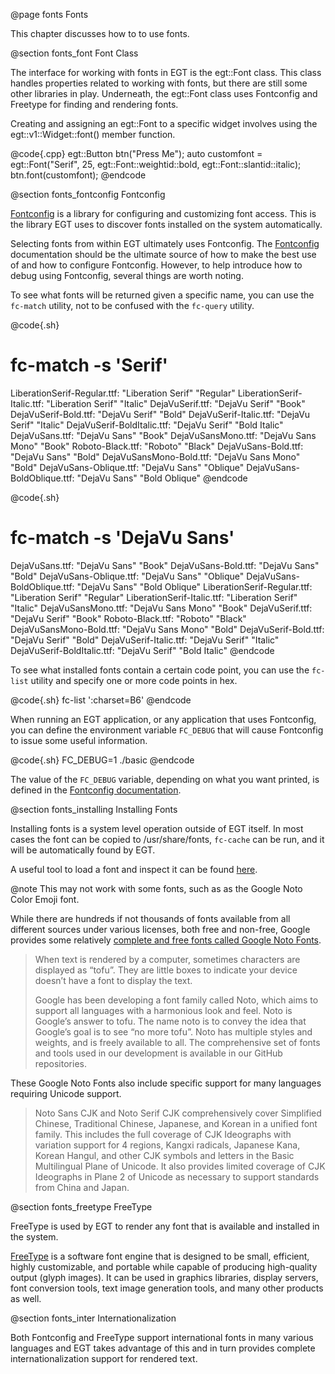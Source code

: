  @page fonts Fonts

This chapter discusses how to to use fonts.

@section fonts_font Font Class

The interface for working with fonts in EGT is the egt::Font class. This class
handles properties related to working with fonts, but there are still some other
libraries in play.  Underneath, the egt::Font class uses Fontconfig and Freetype
for finding and rendering fonts.

Creating and assigning an egt::Font to a specific widget involves using the
egt::v1::Widget::font() member function.

@code{.cpp}
egt::Button btn("Press Me");
auto customfont = egt::Font("Serif", 25, egt::Font::weightid::bold, egt::Font::slantid::italic);
btn.font(customfont);
@endcode

@section fonts_fontconfig Fontconfig

[Fontconfig](https://www.freedesktop.org/wiki/Software/fontconfig/) is a library
for configuring and customizing font access.  This is the library EGT uses to
discover fonts installed on the system automatically.

Selecting fonts from within EGT ultimately uses Fontconfig.  The
[Fontconfig](https://www.freedesktop.org/software/fontconfig/fontconfig-user.html)
documentation</a> should be the ultimate source of how to make the best use of
and how to configure Fontconfig. However, to help introduce how to debug using
Fontconfig, several things are worth noting.

To see what fonts will be returned given a specific name, you can use the
`fc-match` utility, not to be confused with the `fc-query` utility.

@code{.sh}
# fc-match -s 'Serif'
LiberationSerif-Regular.ttf: "Liberation Serif" "Regular"
LiberationSerif-Italic.ttf: "Liberation Serif" "Italic"
DejaVuSerif.ttf: "DejaVu Serif" "Book"
DejaVuSerif-Bold.ttf: "DejaVu Serif" "Bold"
DejaVuSerif-Italic.ttf: "DejaVu Serif" "Italic"
DejaVuSerif-BoldItalic.ttf: "DejaVu Serif" "Bold Italic"
DejaVuSans.ttf: "DejaVu Sans" "Book"
DejaVuSansMono.ttf: "DejaVu Sans Mono" "Book"
Roboto-Black.ttf: "Roboto" "Black"
DejaVuSans-Bold.ttf: "DejaVu Sans" "Bold"
DejaVuSansMono-Bold.ttf: "DejaVu Sans Mono" "Bold"
DejaVuSans-Oblique.ttf: "DejaVu Sans" "Oblique"
DejaVuSans-BoldOblique.ttf: "DejaVu Sans" "Bold Oblique"
@endcode

@code{.sh}
# fc-match -s 'DejaVu Sans'
DejaVuSans.ttf: "DejaVu Sans" "Book"
DejaVuSans-Bold.ttf: "DejaVu Sans" "Bold"
DejaVuSans-Oblique.ttf: "DejaVu Sans" "Oblique"
DejaVuSans-BoldOblique.ttf: "DejaVu Sans" "Bold Oblique"
LiberationSerif-Regular.ttf: "Liberation Serif" "Regular"
LiberationSerif-Italic.ttf: "Liberation Serif" "Italic"
DejaVuSansMono.ttf: "DejaVu Sans Mono" "Book"
DejaVuSerif.ttf: "DejaVu Serif" "Book"
Roboto-Black.ttf: "Roboto" "Black"
DejaVuSansMono-Bold.ttf: "DejaVu Sans Mono" "Bold"
DejaVuSerif-Bold.ttf: "DejaVu Serif" "Bold"
DejaVuSerif-Italic.ttf: "DejaVu Serif" "Italic"
DejaVuSerif-BoldItalic.ttf: "DejaVu Serif" "Bold Italic"
@endcode

To see what installed fonts contain a certain code point, you can use the
`fc-list` utility and specify one or more code points in hex.

@code{.sh}
fc-list ':charset=B6'
@endcode

When running an EGT application, or any application that uses Fontconfig, you
can define the environment variable `FC_DEBUG` that will cause Fontconfig to
issue some useful information.

@code{.sh}
FC_DEBUG=1 ./basic
@endcode

The value of the `FC_DEBUG` variable, depending on what you want printed, is
defined in the
[Fontconfig documentation](https://www.freedesktop.org/software/fontconfig/fontconfig-user.html#DEBUG).

@section fonts_installing Installing Fonts

Installing fonts is a system level operation outside of EGT itself.  In most
cases the font can be copied to /usr/share/fonts, `fc-cache` can be run, and it
will be automatically found by EGT.

A useful tool to load a font and inspect it can be found
[here](http://mathew-kurian.github.io/CharacterMap/).

@note This may not work with some fonts, such as as the Google Noto
Color Emoji font.

While there are hundreds if not thousands of fonts available from all different
sources under various licenses, both free and non-free, Google provides some
relatively [complete and free fonts called Google Noto Fonts](https://www.google.com/get/noto/).

> When text is rendered by a computer, sometimes characters are displayed as
> “tofu”. They are little boxes to indicate your device doesn’t have a font to
> display the text.
>
> Google has been developing a font family called Noto, which aims to support
> all languages with a harmonious look and feel. Noto is Google’s answer to
> tofu. The name noto is to convey the idea that Google’s goal is to see
> “no more tofu”. Noto has multiple styles and weights, and is freely available
> to all. The comprehensive set of fonts and tools used in our development is
> available in our GitHub repositories.

These Google Noto Fonts also include specific support for many languages
requiring Unicode support.

> Noto Sans CJK and Noto Serif CJK comprehensively cover Simplified Chinese,
> Traditional Chinese, Japanese, and Korean in a unified font family. This
> includes the full coverage of CJK Ideographs with variation support for 4
> regions, Kangxi radicals, Japanese Kana, Korean Hangul, and other CJK symbols
> and letters in the Basic Multilingual Plane of Unicode. It also provides
> limited coverage of CJK Ideographs in Plane 2 of Unicode as necessary to
> support standards from China and Japan.

@section fonts_freetype FreeType

FreeType is used by EGT to render any font that is available and installed in
the system.

[FreeType](https://www.freetype.org/) is a software font engine that
is designed to be small, efficient, highly customizable, and portable while
capable of producing high-quality output (glyph images). It can be used in
graphics libraries, display servers, font conversion tools, text image
generation tools, and many other products as well.

@section fonts_inter Internationalization

Both Fontconfig and FreeType support international fonts in many various
languages and EGT takes advantage of this and in turn provides complete
internationalization support for rendered text.
